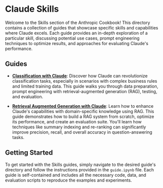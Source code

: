 # Claude Skills

Welcome to the Skills section of the Anthropic Cookbook! This directory contains a collection of guides that showcase specific skills and capabilities where Claude excels. Each guide provides an in-depth exploration of a particular skill, discussing potential use cases, prompt engineering techniques to optimize results, and approaches for evaluating Claude's performance.

## Guides

- **[Classification with Claude](./classification/guide.ipynb)**: Discover how Claude can revolutionize classification tasks, especially in scenarios with complex business rules and limited training data. This guide walks you through data preparation, prompt engineering with retrieval-augmented generation (RAG), testing, and evaluation.

- **[Retrieval Augmented Generation with Claude](./retrieval_augmented_generation/guide.ipynb)**: Learn how to enhance Claude's capabilities with domain-specific knowledge using RAG. This guide demonstrates how to build a RAG system from scratch, optimize its performance, and create an evaluation suite. You'll learn how techniques like summary indexing and re-ranking can significantly improve precision, recall, and overall accuracy in question-answering tasks.

## Getting Started

To get started with the Skills guides, simply navigate to the desired guide's directory and follow the instructions provided in the `guide.ipynb` file. Each guide is self-contained and includes all the necessary code, data, and evaluation scripts to reproduce the examples and experiments.